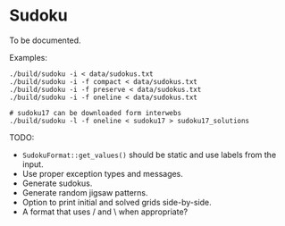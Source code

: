 Sudoku
======

To be documented.

Examples:

```
./build/sudoku -i < data/sudokus.txt
./build/sudoku -i -f compact < data/sudokus.txt
./build/sudoku -i -f preserve < data/sudokus.txt
./build/sudoku -i -f oneline < data/sudokus.txt

# sudoku17 can be downloaded form interwebs
./build/sudoku -l -f oneline < sudoku17 > sudoku17_solutions
```

TODO:
  - `SudokuFormat::get_values()` should be static and use labels from the input.
  - Use proper exception types and messages.
  - Generate sudokus.
  - Generate random jigsaw patterns.
  - Option to print initial and solved grids side-by-side.
  - A format that uses / and \ when appropriate?

